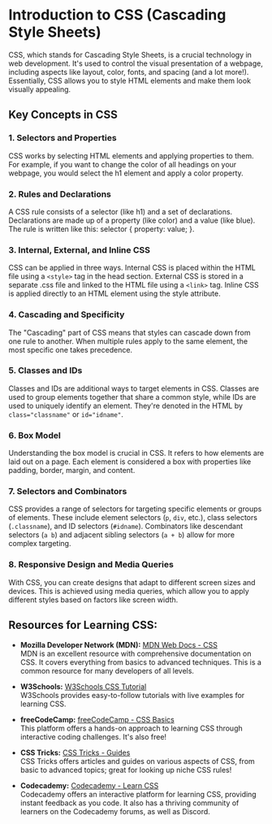 # Introduction to CSS (Cascading Style Sheets)
CSS, which stands for Cascading Style Sheets, is a crucial technology in web development. It's used to control the visual presentation of a webpage, including aspects like layout, color, fonts, and spacing (and a lot more!). Essentially, CSS allows you to style HTML elements and make them look visually appealing.

## Key Concepts in CSS

### 1. Selectors and Properties

CSS works by selecting HTML elements and applying properties to them. For example, if you want to change the color of all headings on your webpage, you would select the h1 element and apply a color property.

### 2. Rules and Declarations

A CSS rule consists of a selector (like h1) and a set of declarations. Declarations are made up of a property (like color) and a value (like blue). The rule is written like this: selector { property: value; }.

### 3. Internal, External, and Inline CSS

CSS can be applied in three ways. Internal CSS is placed within the HTML file using a `<style>` tag in the head section. External CSS is stored in a separate .css file and linked to the HTML file using a `<link>` tag. Inline CSS is applied directly to an HTML element using the style attribute.


### 4. Cascading and Specificity

The "Cascading" part of CSS means that styles can cascade down from one rule to another. When multiple rules apply to the same element, the most specific one takes precedence.


### 5. Classes and IDs

Classes and IDs are additional ways to target elements in CSS. Classes are used to group elements together that share a common style, while IDs are used to uniquely identify an element. They're denoted in the HTML by `class="classname"` or `id="idname"`.


### 6. Box Model

Understanding the box model is crucial in CSS. It refers to how elements are laid out on a page. Each element is considered a box with properties like padding, border, margin, and content.


### 7. Selectors and Combinators

CSS provides a range of selectors for targeting specific elements or groups of elements. These include element selectors (`p`, `div`, etc.), class selectors (`.classname`), and ID selectors (`#idname`). Combinators like descendant selectors (`a b`) and adjacent sibling selectors (`a + b`) allow for more complex targeting.


### 8. Responsive Design and Media Queries

With CSS, you can create designs that adapt to different screen sizes and devices. This is achieved using media queries, which allow you to apply different styles based on factors like screen width.


## Resources for Learning CSS:

- **Mozilla Developer Network (MDN):**
[MDN Web Docs - CSS](https://developer.mozilla.org/en-US/docs/Web/CSS) <br>
MDN is an excellent resource with comprehensive documentation on CSS. It covers everything from basics to advanced techniques. This is a common resource for many developers of all levels.

- **W3Schools:**
[W3Schools CSS Tutorial](https://www.w3schools.com/css/) <br>
W3Schools provides easy-to-follow tutorials with live examples for learning CSS. 

- **freeCodeCamp:**
[freeCodeCamp - CSS Basics](https://www.freecodecamp.org/learn/responsive-web-design/basic-css/) <br>
This platform offers a hands-on approach to learning CSS through interactive coding challenges. It's also free!

- **CSS Tricks:**
[CSS Tricks - Guides](https://css-tricks.com/guides/) <br>
CSS Tricks offers articles and guides on various aspects of CSS, from basic to advanced topics; great for looking up niche CSS rules!

- **Codecademy:**
[Codecademy - Learn CSS](https://www.codecademy.com/learn/learn-css) <br>
Codecademy offers an interactive platform for learning CSS, providing instant feedback as you code. It also has a thriving community of learners on the Codecademy forums, as well as Discord.
